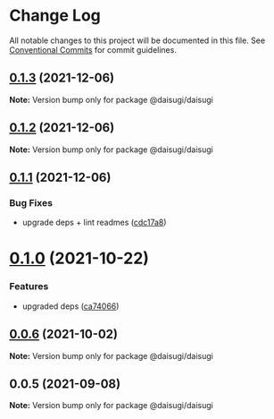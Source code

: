 # Change Log

All notable changes to this project will be documented in this file.
See [Conventional Commits](https://conventionalcommits.org) for commit guidelines.

## [0.1.3](https://github.com/daisugiland/daisugi/compare/@daisugi/daisugi@0.1.2...@daisugi/daisugi@0.1.3) (2021-12-06)

**Note:** Version bump only for package @daisugi/daisugi





## [0.1.2](https://github.com/daisugiland/daisugi/compare/@daisugi/daisugi@0.1.1...@daisugi/daisugi@0.1.2) (2021-12-06)

**Note:** Version bump only for package @daisugi/daisugi





## [0.1.1](https://github.com/daisugiland/daisugi/compare/@daisugi/daisugi@0.1.0...@daisugi/daisugi@0.1.1) (2021-12-06)


### Bug Fixes

* upgrade deps + lint readmes ([cdc17a8](https://github.com/daisugiland/daisugi/commit/cdc17a8a7995921bf8c5ac66529ff6e54139dabb))





# [0.1.0](https://github.com/daisugiland/daisugi/compare/@daisugi/daisugi@0.0.6...@daisugi/daisugi@0.1.0) (2021-10-22)


### Features

* upgraded deps ([ca74066](https://github.com/daisugiland/daisugi/commit/ca74066d918ba9b612975b1323e1a56d1a4c9f31))





## [0.0.6](https://github.com/daisugiland/daisugi/compare/@daisugi/daisugi@0.0.5...@daisugi/daisugi@0.0.6) (2021-10-02)

**Note:** Version bump only for package @daisugi/daisugi





## 0.0.5 (2021-09-08)

**Note:** Version bump only for package @daisugi/daisugi
